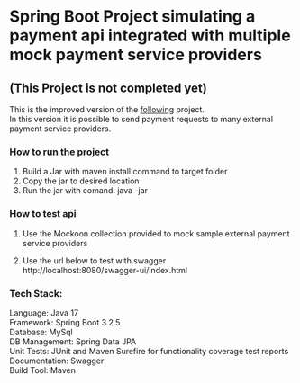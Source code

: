 # Spring Boot Project simulating a payment api integrated with multiple mock payment service providers
## (This Project is not completed yet)
This is the improved version of the  <a href=https://github.com/OzgurYatmaz/FirisbeInterview>following</a> project. <br>
In this version it is possible to send payment requests to many external payment service providers. 

### How to run the project

1. Build a Jar with maven install command to target folder 
2. Copy the jar to desired location
2. Run the jar with comand: java -jar <jar-name>

 
### How to test api
1. Use the Mockoon collection provided to mock sample external payment service providers

2. Use the url below to test with swagger <br>
   http://localhost:8080/swagger-ui/index.html
 

### Tech Stack:

Language: Java 17 <br>
Framework: Spring Boot 3.2.5 <br>
Database: MySql <br>
DB Management: Spring Data JPA <br>
Unit Tests: JUnit and Maven Surefire for functionality coverage test reports <br>
Documentation: Swagger  <br>
Build Tool: Maven 
